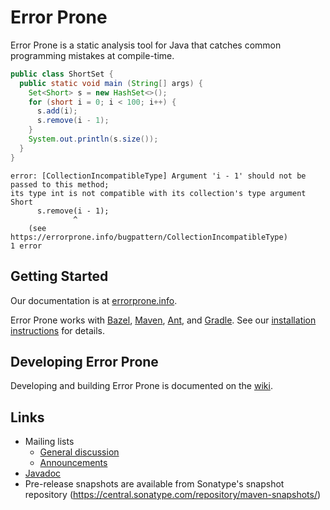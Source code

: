 # Error Prone

Error Prone is a static analysis tool for Java that catches common programming
mistakes at compile-time.

```java
public class ShortSet {
  public static void main (String[] args) {
    Set<Short> s = new HashSet<>();
    for (short i = 0; i < 100; i++) {
      s.add(i);
      s.remove(i - 1);
    }
    System.out.println(s.size());
  }
}
```

```
error: [CollectionIncompatibleType] Argument 'i - 1' should not be passed to this method;
its type int is not compatible with its collection's type argument Short
      s.remove(i - 1);
              ^
    (see https://errorprone.info/bugpattern/CollectionIncompatibleType)
1 error
```

## Getting Started

Our documentation is at [errorprone.info](https://errorprone.info).

Error Prone works with [Bazel](https://bazel.build),
[Maven](https://maven.apache.org), [Ant](https://ant.apache.org), and
[Gradle](https://gradle.org). See our
[installation instructions](https://errorprone.info/docs/installation) for
details.

## Developing Error Prone

Developing and building Error Prone is documented on the
[wiki](https://github.com/google/error-prone/wiki/For-Developers).

## Links

-   Mailing lists
    -   [General discussion](https://groups.google.com/forum/#!forum/error-prone-discuss)
    -   [Announcements](https://groups.google.com/forum/#!forum/error-prone-announce)
-   [Javadoc](https://errorprone.info/api/latest/)
-   Pre-release snapshots are available from Sonatype's snapshot repository
    (https://central.sonatype.com/repository/maven-snapshots/)
